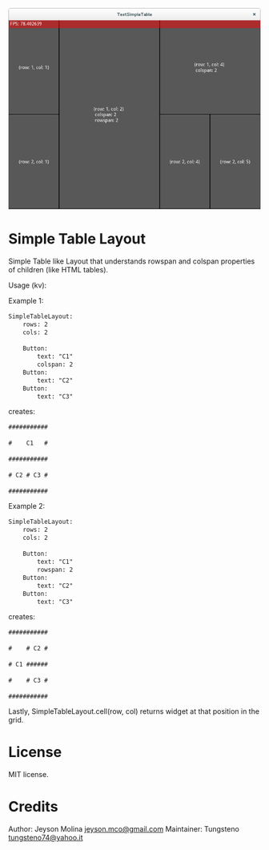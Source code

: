 ![screenshot](screenshot.png)

Simple Table Layout
===================

Simple Table like Layout that understands rowspan and colspan properties of children (like HTML tables).

Usage (kv):

Example 1:

    SimpleTableLayout:
        rows: 2
        cols: 2

        Button:
            text: "C1"
            colspan: 2
        Button:
            text: "C2"
        Button:
            text: "C3"

creates:
    
    ###########
    
    #    C1   #
    
    ###########
    
    # C2 # C3 #
    
    ###########

Example 2:
    
    SimpleTableLayout:
        rows: 2
        cols: 2

        Button:
            text: "C1"
            rowspan: 2
        Button:
            text: "C2"
        Button:
            text: "C3"

creates:
    
    ###########
    
    #    # C2 #
    
    # C1 ######
    
    #    # C3 #
    
    ###########

Lastly, SimpleTableLayout.cell(row, col) returns widget at that position in the grid.

License
=======
MIT license.

Credits
=======
Author: Jeyson Molina <jeyson.mco@gmail.com>
Maintainer: Tungsteno <tungsteno74@yahoo.it>
